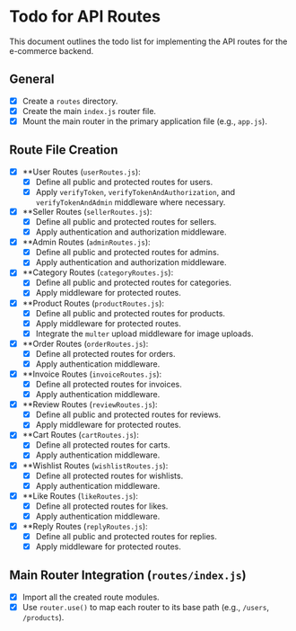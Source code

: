 # Todo for API Routes

This document outlines the todo list for implementing the API routes for the e-commerce backend.

## General

- [x] Create a `routes` directory.
- [x] Create the main `index.js` router file.
- [x] Mount the main router in the primary application file (e.g., `app.js`).

## Route File Creation

- [x] **User Routes (`userRoutes.js`):
    - [x] Define all public and protected routes for users.
    - [x] Apply `verifyToken`, `verifyTokenAndAuthorization`, and `verifyTokenAndAdmin` middleware where necessary.

- [x] **Seller Routes (`sellerRoutes.js`):
    - [x] Define all public and protected routes for sellers.
    - [x] Apply authentication and authorization middleware.

- [x] **Admin Routes (`adminRoutes.js`):
    - [x] Define all public and protected routes for admins.
    - [x] Apply authentication and authorization middleware.

- [x] **Category Routes (`categoryRoutes.js`):
    - [x] Define all public and protected routes for categories.
    - [x] Apply middleware for protected routes.

- [x] **Product Routes (`productRoutes.js`):
    - [x] Define all public and protected routes for products.
    - [x] Apply middleware for protected routes.
    - [x] Integrate the `multer` upload middleware for image uploads.

- [x] **Order Routes (`orderRoutes.js`):
    - [x] Define all protected routes for orders.
    - [x] Apply authentication middleware.

- [x] **Invoice Routes (`invoiceRoutes.js`):
    - [x] Define all protected routes for invoices.
    - [x] Apply authentication middleware.

- [x] **Review Routes (`reviewRoutes.js`):
    - [x] Define all public and protected routes for reviews.
    - [x] Apply middleware for protected routes.

- [x] **Cart Routes (`cartRoutes.js`):
    - [x] Define all protected routes for carts.
    - [x] Apply authentication middleware.

- [x] **Wishlist Routes (`wishlistRoutes.js`):
    - [x] Define all protected routes for wishlists.
    - [x] Apply authentication middleware.

- [x] **Like Routes (`likeRoutes.js`):
    - [x] Define all protected routes for likes.
    - [x] Apply authentication middleware.

- [x] **Reply Routes (`replyRoutes.js`):
    - [x] Define all public and protected routes for replies.
    - [x] Apply middleware for protected routes.

## Main Router Integration (`routes/index.js`)

- [x] Import all the created route modules.
- [x] Use `router.use()` to map each router to its base path (e.g., `/users`, `/products`).
